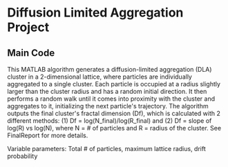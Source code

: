 # Diffusion Limited Aggregation Project

## Main Code

This MATLAB algorithm generates a diffusion-limited aggregation (DLA) cluster in a 2-dimensional lattice, where particles are individually aggregated to a single cluster. Each particle is occupied at a radius slightly larger than the cluster radius and has a random initial direction. It then performs a random walk until it comes into proximity with the cluster and aggregates to it, initializing the next particle's trajectory. The algorithm outputs the final cluster's fractal dimension (Df), which is calculated with 2 different methods: (1) Df = log(N_final)/log(R_final) and (2) Df = slope of log(R) vs log(N), where N = # of particles and R = radius of the cluster. See FinalReport for more details.

Variable parameters: Total # of particles, maximum lattice radius, drift probability

